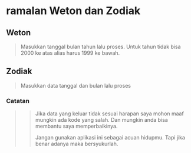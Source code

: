 # ramalan Weton dan Zodiak

## Weton

> Masukkan tanggal bulan tahun lalu proses. Untuk tahun tidak bisa 2000 ke atas alias harus 1999 ke bawah.

## Zodiak

> Masukkan data tanggal dan bulan lalu proses

### Catatan

> > Jika data yang keluar tidak sesuai harapan saya mohon maaf mungkin ada kode yang salah. Dan mungkin anda bisa membantu saya memperbaikinya. 
> >
> > Jangan gunakan aplikasi ini sebagai acuan hidupmu. Tapi jika benar adanya maka bersyukurlah.



